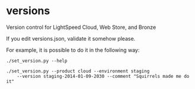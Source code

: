 versions
========

Version control for LightSpeed Cloud, Web Store, and Bronze

If you edit versions.json, validate it somehow please.

For example, it is possible to do it in the following way:

    ./set_version.py --help

    ./set_version.py --product cloud --environment staging
        --version staging-2014-01-09-2030 --comment "Squirrels made me do it"
